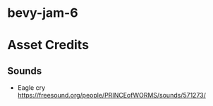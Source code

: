 # bevy-jam-6

# Asset Credits

## Sounds
- Eagle cry https://freesound.org/people/PRINCEofWORMS/sounds/571273/